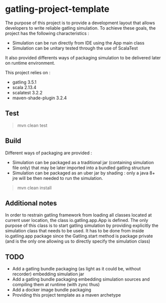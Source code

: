 # gatling-project-template
The purpose of this project is to provide a development layout that allows developers to write reliable gatling simulation.
To achieve these goals, the project has the following characteristics : 
- Simulation can be run directly from IDE using the App main class
- Simulation can be unitary tested through the use of ScalaTest

It also provided differents ways of packaging simulation to be delivered later on runtime environment.

This project relies on :
- gatling 3.5.1
- scala 2.13.4
- scalatest 3.2.2
- maven-shade-plugin 3.2.4
  
## Test
> mvn clean test

## Build
Different ways of packaging are provided :
- Simulation can be packaged as a traditional jar (containing simulation file only) that may be later imported into a bundled gatling structure
- Simulation can be packaged as an uber jar by shading : only a java 8+ jre will be then needed to run the simulation.
> mvn clean install

## Additional notes
In order to restrain gatling framework from loading all classes located at current user location, the class io.gatling.app.App is defined.
The only purpose of this class is to start gatling simulation by providing explicitly the simulation class that needs to be used. It has to be done from inside io.gatling.app package since the Gatling.start method is package private (and is the only one allowing us to directly specify the simulation class)

## TODO
- Add a gatling bundle packaging (as light as it could be, without recorder) embedding simulation jar
- Add a gatling bundle packaging embedding simulation sources and compiling them at runtime (with zync thus)
- Add a docker image bundle packaging
- Providing this project template as a maven archetype